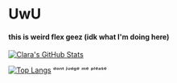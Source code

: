 # UwU

#### this is weird flex geez (idk what I'm doing here)

[![Clara's GitHub Stats](https://github-readme-stats.vercel.app/api?username=Zitronenclara&theme=jolly)](https://github.com/anuraghazra/github-readme-stats)

[![Top Langs](https://github-readme-stats.vercel.app/api/top-langs/?username=Zitronenclara&theme=jolly)](https://github.com/anuraghazra/github-readme-stats) ᵈᵒⁿᵗ ʲᵘᵈᵍᵉ ᵐᵉ ᵖˡᵉᵃˢᵉ
